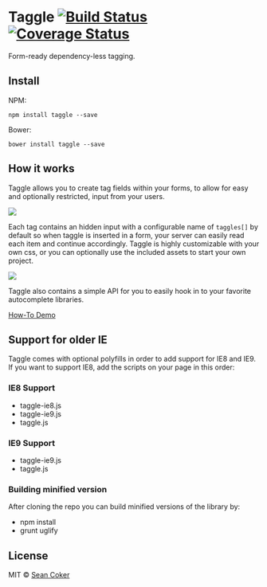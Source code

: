 Taggle [![Build Status](https://travis-ci.org/okcoker/taggle.js.svg?branch=master)](https://travis-ci.org/okcoker/taggle.js) [![Coverage Status](https://img.shields.io/coveralls/okcoker/taggle.js.svg)](https://coveralls.io/r/okcoker/taggle.js)
=========

Form-ready dependency-less tagging.

## Install

NPM:

    npm install taggle --save

Bower:

    bower install taggle --save


## How it works

Taggle allows you to create tag fields within your forms, to allow for easy and optionally restricted, input from your users.

![](https://cloud.githubusercontent.com/assets/1030830/4432876/e5dbccd0-46b0-11e4-99cb-2578f4762256.gif)

Each tag contains an hidden input with a configurable name of `taggles[]` by default so when taggle is inserted in a form, your server can easily read each item and continue accordingly. Taggle is highly customizable with your own css, or you can optionally use the included assets to start your own project.

![](https://cloud.githubusercontent.com/assets/1030830/4432907/e001b336-46b2-11e4-966e-12b0648386c8.gif)

Taggle also contains a simple API for you to easily hook in to your favorite autocomplete libraries.


[How-To Demo](http://sean.is/poppin/tags/)


## Support for older IE

Taggle comes with optional polyfills in order to add support for IE8 and IE9. If you want to support IE8, add the scripts on your page in this order:

### IE8 Support
- taggle-ie8.js
- taggle-ie9.js
- taggle.js

### IE9 Support
- taggle-ie9.js
- taggle.js

### Building minified version

After cloning the repo you can build minified versions of the library by:

- npm install
- grunt uglify


## License

MIT © [Sean Coker](https://twitter.com/okcoker)
